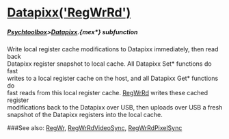 # [Datapixx('RegWrRd')](Datapixx-RegWrRd) 
##### [Psychtoolbox](Psychtoolbox)>[Datapixx](Datapixx).{mex*} subfunction


Write local register cache modifications to Datapixx immediately, then read back  
Datapixx register snapshot to local cache. All Datapixx Set\* functions do fast  
writes to a local register cache on the host, and all Datapixx Get\* functions do  
fast reads from this local register cache. [RegWrRd](RegWrRd) writes these cached register  
modifications back to the Datapixx over USB, then uploads over USB a fresh  
snapshot of the Datapixx registers into the local cache.  
  


###See also:
[RegWr](Datapixx-RegWr), [RegWrRdVideoSync](Datapixx-RegWrRdVideoSync), [RegWrRdPixelSync](Datapixx-RegWrRdPixelSync)
